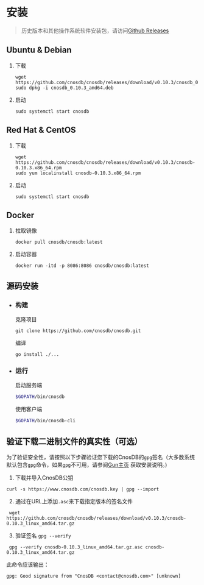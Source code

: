 # 安装

> 历史版本和其他操作系统软件安装包，请访问[Github Releases](https://github.com/cnosdb/cnosdb/releases)

## Ubuntu & Debian

1. 下载
   ```shell
   wget https://github.com/cnosdb/cnosdb/releases/download/v0.10.3/cnosdb_0.10.3_amd64.deb
   sudo dpkg -i cnosdb_0.10.3_amd64.deb
   ```

2. 启动
   ```shell
   sudo systemctl start cnosdb
   ```

## Red Hat & CentOS

1. 下载
   ```shell
   wget https://github.com/cnosdb/cnosdb/releases/download/v0.10.3/cnosdb-0.10.3.x86_64.rpm
   sudo yum localinstall cnosdb-0.10.3.x86_64.rpm
   ```
2. 启动
   ```shell
   sudo systemctl start cnosdb
   ```

## Docker

1. 拉取镜像

    ```shell
    docker pull cnosdb/cnosdb:latest
    ```

2. 启动容器

    ```shell
    docker run -itd -p 8086:8086 cnosdb/cnosdb:latest
    ```

## 源码安装

- ### 构建

  克隆项目

   ```
   git clone https://github.com/cnosdb/cnosdb.git
   ```

  编译

   ```
   go install ./...
   ```

- ### 运行

  启动服务端

   ```bash
   $GOPATH/bin/cnosdb
   ```

  使用客户端

   ```bash
   $GOPATH/bin/cnosdb-cli
   ```

## 验证下载二进制文件的真实性（可选）

  为了验证安全性，请按照以下步骤验证您下载的CnosDB的`gpg`签名（大多数系统默认包含`gpg`命令，如果`gpg`不可用，请参阅[Gun主页](https://gnupg.org/download) 获取安装说明。)

   1. 下载并导入CnosDB公钥

   ```
   curl -s https://www.cnosdb.com/cnosdb.key | gpg --import
   ```

   2. 通过在URL上添加`.asc`来下载指定版本的签名文件

   ```shell
    wget https://github.com/cnosdb/cnosdb/releases/download/v0.10.3/cnosdb-0.10.3_linux_amd64.tar.gz
   ```

   3. 验证签名 `gpg --verify`

   ```shell
    gpg --verify cnosdb-0.10.3_linux_amd64.tar.gz.asc cnosdb-0.10.3_linux_amd64.tar.gz
   ```

  此命令应该输出：

   ```shell
   gpg: Good signature from "CnosDB <contact@cnosdb.com>" [unknown]
   ```



